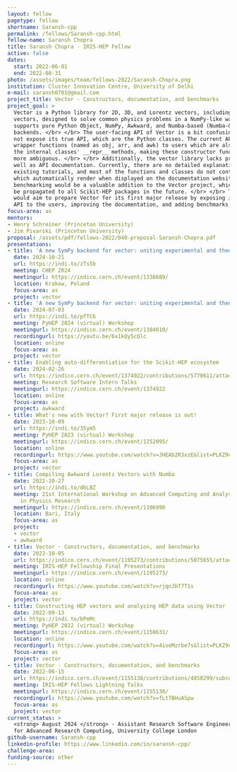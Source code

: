 ```yaml
---
layout: fellow
pagetype: fellow
shortname: Saransh-cpp
permalink: /fellows/Saransh-cpp.html
fellow-name: Saransh Chopra
title: Saransh Chopra - IRIS-HEP Fellow
active: false
dates:
  start: 2022-06-01
  end: 2022-08-31
photo: /assets/images/team/fellows-2022/Saransh-Chopra.png
institution: Cluster Innovation Centre, University of Delhi
e-mail: saransh0701@gmail.com
project_title: Vector - Constructors, documentation, and benchmarks
project_goal: >
  Vector is a Python library for 2D, 3D, and Lorentz vectors, including arrays of
  vectors, designed to solve common physics problems in a NumPy-like way. Vector currently
  supports pure Python Object, NumPy, Awkward, and Numba-based (Numba-Object, Numba-Awkward)
  backends. </br> </br> The user-facing API of Vector is a bit confusing as it does
  not expose its true API, which are the Python classes. The current API provides
  wrapper functions (named as obj, arr, and awk) to users which are also shown in
  the internal classes' __repr__ methods, making these constructor functions even
  more ambiguous. </br> </br> Additionally, the vector library lacks proper user as
  well as API documentation. Currently, there are no detailed explanations in the
  existing tutorials, and most of the functions and classes do not contain docstrings,
  which automatically render when displayed on the documentation website. Furthermore,
  benchmarking would be a valuable addition to the Vector project, which could then
  be propagated to all Scikit-HEP packages in the future. </br> </br> This project
  would aim to prepare Vector for its first major release by exposing its internal
  API to the users, improving the documentation, and adding benchmarks.
focus-area: as
mentors:
- Henry Schreiner (Princeton University)
- Jim Pivarski (Princeton University)
proposal: /assets/pdf/fellows-2022/040-proposal-Saransh-Chopra.pdf
presentations:
- title: 'A new SymPy backend for vector: uniting experimental and theoretical physicists'
  date: 2024-10-21
  url: https://indi.to/zTs5b
  meeting: CHEP 2024
  meetingurl: https://indico.cern.ch/event/1338689/
  location: Krakow, Poland
  focus-area: as
  project: vector
- title: 'A new SymPy backend for vector: uniting experimental and theoretical physicists'
  date: 2024-07-03
  url: https://indi.to/pfTC6
  meeting: PyHEP 2024 (virtual) Workshop
  meetingurl: https://indico.cern.ch/event/1384010/
  recordingurl: https://youtu.be/6x1kQy5cQlc
  location: online
  focus-area: as
  project: vector
- title: Enabling auto-differentiation for the Scikit-HEP ecosystem
  date: 2024-02-26
  url: https://indico.cern.ch/event/1374922/contributions/5778611/attachments/2807131/4900286/autodiff-for-scikithep.pdf
  meeting: Research Software Intern Talks
  meetingurl: https://indico.cern.ch/event/1374922
  location: online
  focus-area: as
  project: awkward
- title: What's new with Vector? First major release is out!
  date: 2023-10-09
  url: https://indi.to/35ym5
  meeting: PyHEP 2023 (virtual) Workshop
  meetingurl: https://indico.cern.ch/event/1252095/
  location: online
  recordingurl: https://www.youtube.com/watch?v=JHEAb2R3xzE&list=PLKZ9c4ONm-VlAorAG8kR09ZqhMfHiH2LJ&index=11
  focus-area: as
  project: vector
- title: Compiling Awkward Lorentz Vectors with Numba
  date: 2022-10-27
  url: https://indi.to/d6LBZ
  meeting: 21st International Workshop on Advanced Computing and Analysis Techniques
    in Physics Research
  meetingurl: https://indico.cern.ch/event/1106990
  location: Bari, Italy
  focus-area: as
  project:
  - vector
  - awkward
- title: Vector - Constructors, documentation, and benchmarks
  date: 2022-10-05
  url: https://indico.cern.ch/event/1195273/contributions/5075655/attachments/2522735/4338115/IRIS-HEP%20final%20presentation%20-%20Saransh%20Chopra.pdf
  meeting: IRIS-HEP Fellowship Final Presentations
  meetingurl: https://indico.cern.ch/event/1195273/
  location: online
  recordingurl: https://www.youtube.com/watch?v=rjqnJbT7T1s
  focus-area: as
  project: vector
- title: Constructing HEP vectors and analyzing HEP data using Vector
  date: 2022-09-13
  url: https://indi.to/bPmMc
  meeting: PyHEP 2022 (virtual) Workshop
  meetingurl: https://indico.cern.ch/event/1150631/
  location: online
  recordingurl: https://www.youtube.com/watch?v=4iveMzrbe7s&list=PLKZ9c4ONm-VkohKG-skzEG_gklMaSgaO7&index=14
  focus-area: as
  project: vector
- title: Vector - Constructors, documentation, and benchmarks
  date: 2022-06-15
  url: https://indico.cern.ch/event/1155138/contributions/4850299/subcontributions/385059/attachments/2463404/4223807/Saransh-Chopra.pdf
  meeting: IRIS-HEP Fellows Lightning Talks
  meetingurl: https://indico.cern.ch/event/1155138/
  recordingurl: https://www.youtube.com/watch?v=fLt7BHuASpw
  focus-area: as
  project: vector
current_status: >
  <strong> August 2024 </strong> - Assistant Research Software Engineer at Centre
  for Advanced Research Computing, University College London
github-username: Saransh-cpp
linkedin-profile: https://www.linkedin.com/in/saransh-cpp/
challenge-area:
funding-source: other
---
```

